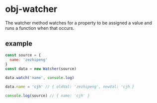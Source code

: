 # obj-watcher

The watcher method watches for a property to be assigned a value and runs a function when that occurs.



## example



```javascript
const source = {
  name: 'zezhipeng'
}
const data = new Watcher(source)

data.watch('name', console.log)

data.name = 'cjh' // { oldVal: 'zezhipeng', newVal: 'cjh }

console.log(source) // { name: 'cjh' }

```






